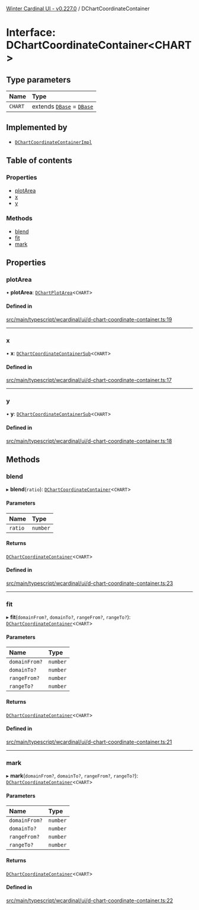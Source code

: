 [Winter Cardinal UI - v0.227.0](../index.md) / DChartCoordinateContainer

# Interface: DChartCoordinateContainer<CHART\>

## Type parameters

| Name | Type |
| :------ | :------ |
| `CHART` | extends [`DBase`](../classes/DBase.md) = [`DBase`](../classes/DBase.md) |

## Implemented by

- [`DChartCoordinateContainerImpl`](../classes/DChartCoordinateContainerImpl.md)

## Table of contents

### Properties

- [plotArea](DChartCoordinateContainer.md#plotarea)
- [x](DChartCoordinateContainer.md#x)
- [y](DChartCoordinateContainer.md#y)

### Methods

- [blend](DChartCoordinateContainer.md#blend)
- [fit](DChartCoordinateContainer.md#fit)
- [mark](DChartCoordinateContainer.md#mark)

## Properties

### plotArea

• **plotArea**: [`DChartPlotArea`](DChartPlotArea.md)<`CHART`\>

#### Defined in

[src/main/typescript/wcardinal/ui/d-chart-coordinate-container.ts:19](https://github.com/winter-cardinal/winter-cardinal-ui/blob/v0.227.0/src/main/typescript/wcardinal/ui/d-chart-coordinate-container.ts#L19)

___

### x

• **x**: [`DChartCoordinateContainerSub`](DChartCoordinateContainerSub.md)<`CHART`\>

#### Defined in

[src/main/typescript/wcardinal/ui/d-chart-coordinate-container.ts:17](https://github.com/winter-cardinal/winter-cardinal-ui/blob/v0.227.0/src/main/typescript/wcardinal/ui/d-chart-coordinate-container.ts#L17)

___

### y

• **y**: [`DChartCoordinateContainerSub`](DChartCoordinateContainerSub.md)<`CHART`\>

#### Defined in

[src/main/typescript/wcardinal/ui/d-chart-coordinate-container.ts:18](https://github.com/winter-cardinal/winter-cardinal-ui/blob/v0.227.0/src/main/typescript/wcardinal/ui/d-chart-coordinate-container.ts#L18)

## Methods

### blend

▸ **blend**(`ratio`): [`DChartCoordinateContainer`](DChartCoordinateContainer.md)<`CHART`\>

#### Parameters

| Name | Type |
| :------ | :------ |
| `ratio` | `number` |

#### Returns

[`DChartCoordinateContainer`](DChartCoordinateContainer.md)<`CHART`\>

#### Defined in

[src/main/typescript/wcardinal/ui/d-chart-coordinate-container.ts:23](https://github.com/winter-cardinal/winter-cardinal-ui/blob/v0.227.0/src/main/typescript/wcardinal/ui/d-chart-coordinate-container.ts#L23)

___

### fit

▸ **fit**(`domainFrom?`, `domainTo?`, `rangeFrom?`, `rangeTo?`): [`DChartCoordinateContainer`](DChartCoordinateContainer.md)<`CHART`\>

#### Parameters

| Name | Type |
| :------ | :------ |
| `domainFrom?` | `number` |
| `domainTo?` | `number` |
| `rangeFrom?` | `number` |
| `rangeTo?` | `number` |

#### Returns

[`DChartCoordinateContainer`](DChartCoordinateContainer.md)<`CHART`\>

#### Defined in

[src/main/typescript/wcardinal/ui/d-chart-coordinate-container.ts:21](https://github.com/winter-cardinal/winter-cardinal-ui/blob/v0.227.0/src/main/typescript/wcardinal/ui/d-chart-coordinate-container.ts#L21)

___

### mark

▸ **mark**(`domainFrom?`, `domainTo?`, `rangeFrom?`, `rangeTo?`): [`DChartCoordinateContainer`](DChartCoordinateContainer.md)<`CHART`\>

#### Parameters

| Name | Type |
| :------ | :------ |
| `domainFrom?` | `number` |
| `domainTo?` | `number` |
| `rangeFrom?` | `number` |
| `rangeTo?` | `number` |

#### Returns

[`DChartCoordinateContainer`](DChartCoordinateContainer.md)<`CHART`\>

#### Defined in

[src/main/typescript/wcardinal/ui/d-chart-coordinate-container.ts:22](https://github.com/winter-cardinal/winter-cardinal-ui/blob/v0.227.0/src/main/typescript/wcardinal/ui/d-chart-coordinate-container.ts#L22)
